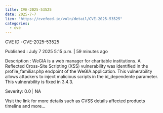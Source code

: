 ```yaml
--- 
title: CVE-2025-53525
date: 2025-7-7
lien: "https://cvefeed.io/vuln/detail/CVE-2025-53525"
categories:
  - cve
---
```


CVE ID : CVE-2025-53525

Published :  July 7
2025
5:15 p.m. | 59 minutes ago

Description : WeGIA is a web manager for charitable institutions. A Reflected Cross-Site Scripting (XSS) vulnerability was identified in the profile_familiar.php endpoint of the WeGIA application. This vulnerability allows attackers to inject malicious scripts in the id_dependente parameter. This vulnerability is fixed in 3.4.3.

Severity: 0.0 | NA

Visit the link for more details
such as CVSS details
affected products
timeline
and more...
